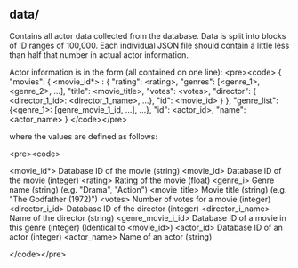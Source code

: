 ## data/

Contains all actor data collected from the database. Data is split into blocks of ID ranges of 100,000. Each individual JSON file should contain a little less than half that number in actual actor information.

Actor information is in the form (all contained on one line):
&lt;pre&gt;&lt;code&gt;
{
  "movies": {
    &lt;movie_id*&gt; : {
	  "rating": &lt;rating&gt;,
	  "genres": [&lt;genre_1&gt;, &lt;genre_2&gt;, ...],
	  "title": &lt;movie_title&gt;,
	  "votes": &lt;votes&gt;,
	  "director": { &lt;director_1_id&gt;: &lt;director_1_name&gt;, ...},
	  "id": &lt;movie_id&gt;
	}
  },
  "genre_list": {&lt;genre_1&gt;: [genre_movie_1_id, ...], ...},
  "id": &lt;actor_id&gt;,
  "name": &lt;actor_name&gt;
}
&lt;/code&gt;&lt;/pre&gt;

where the values are defined as follows:

&lt;pre&gt;&lt;code&gt;

&lt;movie_id*&gt;          Database ID of the movie (string)
&lt;movie_id&gt;           Database ID of the movie (integer)
&lt;rating&gt;             Rating of the movie (float)
&lt;genre_i&gt;            Genre name (string) (e.g. "Drama", "Action")
&lt;movie_title&gt;        Movie title (string) (e.g. "The Godfather (1972)")
&lt;votes&gt;              Number of votes for a movie (integer)
&lt;director_i_id&gt;      Database ID of the director (integer)
&lt;director_i_name&gt;    Name of the director (string)
&lt;genre_movie_i_id&gt;   Database ID of a movie in this genre (integer) (Identical to &lt;movie_id&gt;)
&lt;actor_id&gt;           Database ID of an actor (integer)
&lt;actor_name&gt;         Name of an actor (string)

&lt;/code&gt;&lt;/pre&gt;
